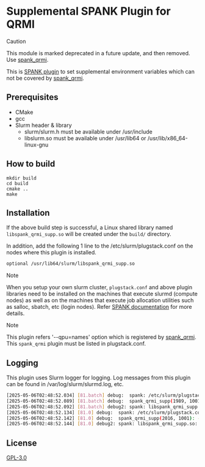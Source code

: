 # Supplemental SPANK Plugin for QRMI

> [!CAUTION]
> This module is marked deprecated in a future update, and then removed. Use [spank_qrmi](../spank_qrmi).

This is [SPANK plugin](https://slurm.schedmd.com/spank.html) to set supplemental environment variables which can not be covered by [spank_qrmi](../spank_qrmi/README.md).
 
## Prerequisites

* CMake
* gcc
* Slurm header & library
  * slurm/slurm.h must be available under /usr/include
  * libslurm.so must be available under /usr/lib64 or /usr/lib/x86_64-linux-gnu

## How to build

```shell-session
mkdir build
cd build
cmake ..
make
```

## Installation

If the above build step is successful, a Linux shared library named `libspank_qrmi_supp.so` will be created under the `build/` directory. 

In addition, add the following 1 line to the /etc/slurm/plugstack.conf on the nodes where this plugin is installed.

```bash
optional /usr/lib64/slurm/libspank_qrmi_supp.so
```

> [!NOTE]
> When you setup your own slurm cluster, `plugstack.conf` and above plugin libraries need to be installed on the machines that execute slurmd (compute nodes) as well as on the machines that execute job allocation utilities such as salloc, sbatch, etc (login nodes). Refer [SPANK documentation](https://slurm.schedmd.com/spank.html#SECTION_CONFIGURATION) for more details.


> [!NOTE]
> This plugin refers '--qpu=names' option which is registered by [spank_qrmi](../spank_qrmi/README.md). This `spank_qrmi` plugin must be listed in plugstack.conf.

## Logging

This plugin uses Slurm logger for logging. Log messages from this plugin can be found in /var/log/slurm/slurmd.log, etc.

```bash
[2025-05-06T02:48:52.034] [81.batch] debug:  spank: /etc/slurm/plugstack.conf:2: Loaded plugin libspank_qrmi_supp.so
[2025-05-06T02:48:52.089] [81.batch] debug:  spank_qrmi_supp(1989, 1001): -> slurm_spank_task_init argc=0 remote=1
[2025-05-06T02:48:52.092] [81.batch] debug2: spank: libspank_qrmi_supp.so: task_init = 0
[2025-05-06T02:48:52.134] [81.0] debug:  spank: /etc/slurm/plugstack.conf:2: Loaded plugin libspank_qrmi_supp.so
[2025-05-06T02:48:52.142] [81.0] debug:  spank_qrmi_supp(2016, 1001): -> slurm_spank_task_init argc=0 remote=1
[2025-05-06T02:48:52.144] [81.0] debug2: spank: libspank_qrmi_supp.so: task_init = 0
```

## License

[GPL-3.0](https://github.com/qiskit-community/spank-plugins/blob/main/LICENSE)
